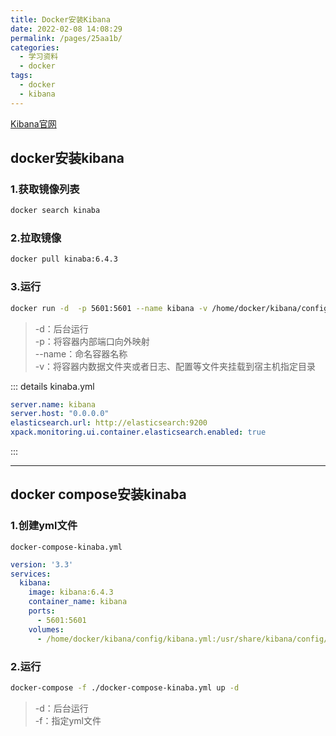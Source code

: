 ```yaml
---
title: Docker安装Kibana
date: 2022-02-08 14:08:29
permalink: /pages/25aa1b/
categories:
  - 学习资料
  - docker
tags:
  - docker
  - kibana
---
```


[Kibana官网](https://www.elastic.co/cn/kibana/)
## docker安装kibana


### 1.获取镜像列表
```sh
docker search kinaba
```
### 2.拉取镜像
```sh
docker pull kinaba:6.4.3
```
### 3.运行
```sh
docker run -d  -p 5601:5601 --name kibana -v /home/docker/kibana/config/kibana.yml:/usr/share/kibana/config/kibana.yml kibana:6.4.3
```
>-d：后台运行  
-p：将容器内部端口向外映射  
--name：命名容器名称  
-v：将容器内数据文件夹或者日志、配置等文件夹挂载到宿主机指定目录  

::: details kinaba.yml
```yml
server.name: kibana
server.host: "0.0.0.0"
elasticsearch.url: http://elasticsearch:9200
xpack.monitoring.ui.container.elasticsearch.enabled: true
```
:::

---

## docker compose安装kinaba

### 1.创建yml文件
`docker-compose-kinaba.yml`
```yml
version: '3.3'
services:
  kibana:
    image: kibana:6.4.3
    container_name: kibana
    ports:
      - 5601:5601
    volumes:
      - /home/docker/kibana/config/kibana.yml:/usr/share/kibana/config/kibana.yml:rw
```
### 2.运行
```sh
docker-compose -f ./docker-compose-kinaba.yml up -d
```
>-d：后台运行  
-f：指定yml文件  
 
